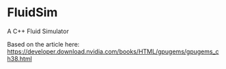 # FluidSim
A C++ Fluid Simulator

Based on the article here: https://developer.download.nvidia.com/books/HTML/gpugems/gpugems_ch38.html
